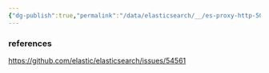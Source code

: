 ```yaml
---
{"dg-publish":true,"permalink":"/data/elasticsearch/__/es-proxy-http-504/"}
---
```




### references
https://github.com/elastic/elasticsearch/issues/54561